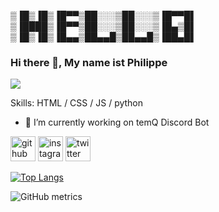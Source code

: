 ▒▐█▒▐█▒▐█▀▀▒██░░░▒██░░░▒▐█▀▀█▌ <br>
▒▐████▒▐█▀▀▒██░░░▒██░░░▒▐█▄▒█▌ <br>
▒▐█▒▐█▒▐█▄▄▒██▄▄█▒██▄▄█▒▐██▄█▌ <br>

### Hi there 👋, My name ist Philippe
![](https://cdn.discordapp.com/attachments/782361883239120897/782956205005602816/temQHeader.png)


Skills: HTML / CSS / JS / python

- 🔭 I’m currently working on temQ Discord Bot 


[<img src='https://cdn.jsdelivr.net/npm/simple-icons@3.0.1/icons/github.svg' alt='github' height='40'>](https://github.com/False2p0)  [<img src='https://cdn.jsdelivr.net/npm/simple-icons@3.0.1/icons/instagram.svg' alt='instagram' height='40'>](https://www.instagram.com/temQ_false/)  [<img src='https://cdn.jsdelivr.net/npm/simple-icons@3.0.1/icons/twitter.svg' alt='twitter' height='40'>](https://twitter.com/false_temQ)  

[![Top Langs](https://github-readme-stats.vercel.app/api/top-langs/?username=False2p0)](https://github.com/anuraghazra/github-readme-stats)

![GitHub metrics](https://metrics.lecoq.io/False2p0)  

